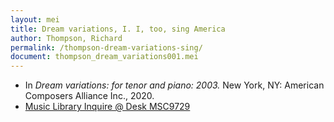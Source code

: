 ```yaml
---
layout: mei
title: Dream variations, I. I, too, sing America
author: Thompson, Richard
permalink: /thompson-dream-variations-sing/
document: thompson_dream_variations001.mei
---
```


- In *Dream variations: for tenor and piano: 2003.* New York, NY: American Composers Alliance Inc., 2020.
- <a href="https://tufts.primo.exlibrisgroup.com/permalink/01TUN_INST/1kc9gia/alma991018728135803851" target="_blank">Music Library Inquire @ Desk MSC9729</a>
